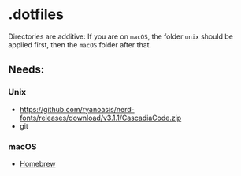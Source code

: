 # .dotfiles

Directories are additive: If you are on `macOS`, the folder `unix` should be applied first, then the `macOS` folder after that.

## Needs:

### Unix

- <https://github.com/ryanoasis/nerd-fonts/releases/download/v3.1.1/CascadiaCode.zip>
- git

### macOS

- [Homebrew](https://brew.sh/)
